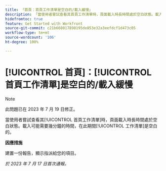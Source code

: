 ```yaml
---
title: 「首頁：首頁工作清單是空白的/載入緩慢」
description: 「當使用者嘗試查看其首頁工作清單時，頁面載入時長時間處於空白狀態。載入可能需要幾分鐘的時間，在此期間工作清單是空白的。」
hidefromtoc: true
feature: Get Started with Workfront
source-git-commit: c21b660817890195de853e32a3eefdcf1d473c05
workflow-type: tm+mt
source-wordcount: '106'
ht-degree: 100%

---
```



# [!UICONTROL 首頁]：[!UICONTROL 首頁工作清單]是空白的/載入緩慢

>[!NOTE]
>
>此問題已在 2023 年 7 月 19 日修正。

當使用者嘗試查看其[!UICONTROL 首頁工作清單]時，頁面載入時長時間處於空白狀態。載入可能需要幾分鐘的時間，在此期間[!UICONTROL 工作清單]是空白的。

**因應措施**

建置一份報告，顯示指派給您的項目。

_於 2023 年 7 月 17 日首次通報。_

